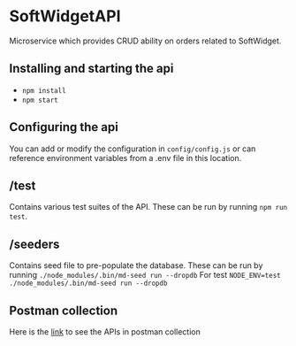 # SoftWidgetAPI
Microservice which provides CRUD ability on orders related to SoftWidget.

## Installing and starting the api
- `npm install`
- `npm start`

## Configuring the api
You can add or modify the configuration in `config/config.js` or can reference environment variables from a .env file in this location.

## /test
Contains various test suites of the API.
These can be run by running `npm run test`.

## /seeders
Contains seed file to pre-populate the database.
These can be run by running `./node_modules/.bin/md-seed run --dropdb`
For test `NODE_ENV=test ./node_modules/.bin/md-seed run --dropdb`

## Postman collection
Here is the [link](https://documenter.getpostman.com/view/6127832/S17utSUW#8bc85377-1282-45bb-80d7-ac6ac68cc8e3) to see the APIs in postman collection
